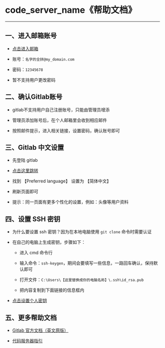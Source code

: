 #  code_server_name《帮助文档》

--- 

## 一、进入邮箱账号

*  [点击进入邮箱](http://mail.my_domain.com/)

* 账号：`名字的全拼@my_domain.com`

* 密码：`12345678`

* 暂不支持用户更改密码

## 二、确认Gitlab账号

* gitlab不支持用户自己注册账号，只能由管理员增添

* 管理员添加账号后，在个人邮箱里会收到相应邮件

* 按照邮件提示，进入相关链接，设置密码，确认账号即可

## 三、Gitlab 中文设置

* 先登陆 gitlab

* [点击这里跳转](http://gitlab.my_domain.com/profile)

* 找到 【Preferred language】 设置为 【简体中文】

* 刷新页面即可

* 提示：同一页面有更多个性化的设置，例如：头像等用户资料

## 四、设置 SSH 密钥

* 为什么要设置 ssh 密钥？因为在本地电脑使用 `git clone` 命令时需要认证

* 在自己的电脑上生成密钥，步骤如下：

    * 进入 cmd 命令行
    
    * 输入命令：`ssh-keygen`，期间会要填写一些信息，一路回车确认，保持默认即可
    
    * 打开文件：`C:\Users\【这里替换成你的电脑名称】\.ssh\id_rsa.pub`
    
    * 把内容复制到下面链接的信息框内
    
 * [点击设置个人密钥](http://gitlab.my_domain.com/profile/keys)
 
## 五、更多帮助文档
 
 * [Gitlab 官方文档（英文原版）](http://gitlab.my_domain.com/help)
 
 * [ 代码服务器指引](http://my_domain.com/gitlab/index.html)